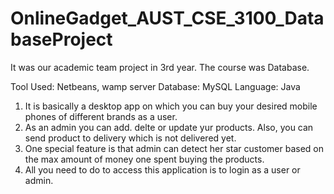 # OnlineGadget_AUST_CSE_3100_DatabaseProject
It was our academic team project in 3rd year. The course was Database.

Tool Used: Netbeans, wamp server
Database: MySQL
Language: Java

1. It is basically a desktop app on which you can buy your desired mobile phones of different brands as a user. 
2. As an admin you can add. delte or update yur products. Also, you can send product to delivery which is not delivered yet.
3. One special feature is that admin can detect her star customer based on the max amount of money one spent buying the products.
4. All you need to do to access this application is to login as a user or admin.
